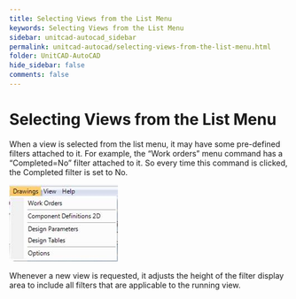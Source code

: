 ```yaml
---
title: Selecting Views from the List Menu
keywords: Selecting Views from the List Menu
sidebar: unitcad-autocad_sidebar
permalink: unitcad-autocad/selecting-views-from-the-list-menu.html
folder: UnitCAD-AutoCAD
hide_sidebar: false
comments: false
---
```

# Selecting Views from the List Menu



When a view is selected from the list menu, it may have some pre-defined filters attached to it. For example, the “Work orders” menu command has a “Completed=No” filter attached to it. So every time this command is clicked, the Completed filter is set to No.

![](/images/select-view-from-list-menu.jpg)

Whenever a new view is requested, it adjusts the height of the filter display area to include all filters that are applicable to the running view.
